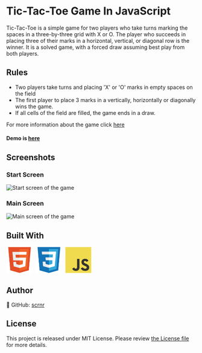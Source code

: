 # Tic-Tac-Toe Game In JavaScript

Tic-Tac-Toe is a simple game for two players who take turns marking the spaces in a three-by-three grid with X or O. The player who succeeds in placing three of their marks in a horizontal, vertical, or diagonal row is the winner. It is a solved game, with a forced draw assuming best play from both players.

## Rules

* Two players take turns and placing 'X' or 'O' marks in empty spaces on the field
* The first player to place 3 marks in a vertically, horizontally or diagonally wins the game.
* If all cells of the field are filled, the game ends in a draw.

For more information about the game click [here](https://en.wikipedia.org/wiki/Tic-tac-toe)

#### Demo is [here](https://scrnr.github.io/Tic-Tac-Toe-Js)

## Screenshots

### Start Screen

![Start screen of the game](https://github.com/scrnr/Tic-Tac-Toe-Js/blob/main/screenshots/Start%20screen.png)

### Main Screen

![Main screen of the game](https://github.com/scrnr/Tic-Tac-Toe-Js/blob/main/screenshots/Main%20screen.png)

## Built With
<div>
  <img src='https://github.com/devicons/devicon/blob/master/icons/html5/html5-original.svg' title='HTML5' width='70' height='70'>&nbsp
  <img src='https://github.com/devicons/devicon/blob/master/icons/css3/css3-original.svg' title='CSS3' width='70' height='70'>&nbsp
  <img src='https://github.com/devicons/devicon/blob/master/icons/javascript/javascript-original.svg' title='JavaScript' width='70' height='70'>&nbsp
</div>

## Author
👤 GitHub: [scrnr](https://github.com/scrnr)

## License

This project is released under MIT License. Please review [the License file](https://github.com/scrnr/Tic-Tac-Toe-Js/blob/main/LICENSE) for more details.
